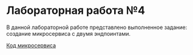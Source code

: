 # Лабораторная работа №4

В данной лабораторной работе представлено выполненное задание: создание микросервиса с двумя эндпоинтами.

[Код микросервиса](lr4/microservice.py)